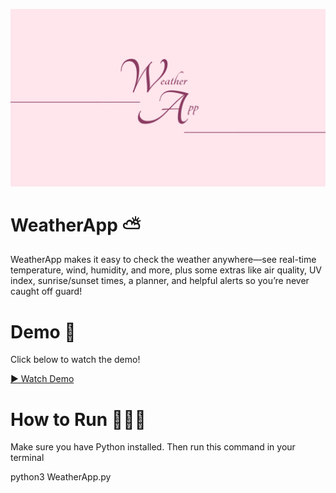 ![Weather App Thumbnail](./Thumbn.png)

# WeatherApp ⛅
WeatherApp makes it easy to check the weather anywhere—see real-time temperature, wind, humidity, and more, plus some extras like air quality, UV index, sunrise/sunset times, a planner, and helpful alerts so you’re never caught off guard!

# Demo 🎥 
Click below to watch the demo!

[▶️ Watch Demo](https://youtu.be/W96xYB1hLvg)

# How to Run 👩🏻‍💻
Make sure you have Python installed. Then run this command in your terminal

python3 WeatherApp.py

